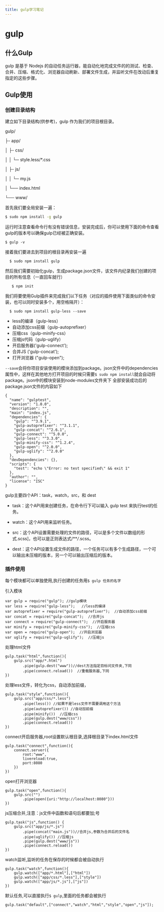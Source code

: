 ```yaml
---
title: gulp学习笔记
---
```


# gulp

## 什么Gulp
gulp 是基于 Nodejs 的自动任务运行器，能自动化地完成文件的的测试、检查、合并、压缩、格式化、浏览器自动刷新、部署文件生成，并监听文件在改动后重复指定的这些步骤。
## Gulp使用
### 创建目录结构    
建立如下目录结构(供参考)，gulp 作为我们的项目根目录。

gulp/

├- app/

│    ├- css/

│     │      └─ style.less/*.css

│     ├- js/

│     │     └─ my.js

│     └── index.html

└── www/

首先我们要全局安装一遍：

``` bash
$ sudo npm install -g gulp
```
     
运行时注意查看命令行有没有错误信息，安装完成后，你可以使用下面的命令查看gulp的版本号以确保gulp已经被正确安装。

```
$ gulp -v
```

 接着我们要进去到项目的根目录再安装一遍
 
      $ sudo npm install gulp

然后我们需要初始化gulp，生成package.json文件，该文件内纪录我们创建的项目的所有信息（一直回车就行）

	   $ npm init

我们将要使用Gulp插件来完成我们以下任务（对应的插件使用下面类似的命令安装，也可以同时安装多个，用空格隔开）：

	  $ sudo npm install gulp-less --save
	  
* less的编译（gulp-less）
* 自动添加css前缀（gulp-autoprefixer）
* 压缩css（gulp-minify-css）
* 压缩js代码（gulp-uglify）
* 开启服务器('gulp-connect');
* 合并JS ('gulp-concat');
* 打开浏览器 ("gulp-open");

`--save`会将你项目安装使用的模块添加到package。json文件中的dependencies属性中，这样在其他地方打开项目的时候只需要`$ sudo npm install`就会自动将package。json中的模块安装到node-modules文件夹下
全部安装成功后的package.json文件的内容如下
	
	{
	  "name": "gulptest",
	  "version": "1.0.0",
	  "description": "",
	  "main": "index.js",
	  "dependencies": {
	    "gulp": "^3.9.1",
	    "gulp-autoprefixer": "^3.1.1",
	    "gulp-concat": "^2.6.1",
	    "gulp-connect": "^5.0.0",
	    "gulp-less": "^3.3.0",
	    "gulp-minify-css": "^1.2.4",
	    "gulp-open": "^2.0.0",
	    "gulp-uglify": "^2.0.0"
	  },
	  "devDependencies": {},
	  "scripts": {
	    "test": "echo \"Error: no test specified\" && exit 1"
	  },
	  "author": "",
	  "license": "ISC"
	}


gulp主要四个API：task，watch，src，和 dest

*    task：这个API用来创建任务，在命令行下可以输入 gulp test 来执行test的任务。

*    watch：这个API用来监听任务。

*    src：这个API设置需要处理的文件的路径，可以是多个文件以数组的形式.scss]，也可以是正则表达式/***/*.scss。

*    dest：这个API设置生成文件的路径，一个任务可以有多个生成路径，一个可以输出未压缩的版本，另一个可以输出压缩后的版本。

### 插件使用
每个模块都可以单独使用,执行创建的任务用`$ gulp 任务的名字`

引入模块

	var gulp = require("gulp"); //gulp模块
	var less = require("gulp-less");   //less的编译
	var autoprefixer = require("gulp-autoprefixer");  //自动添加css前缀
	var concat = require("gulp-concat");  //合并js
	var connect = require("gulp-connect");  //开启服务器
	var minify = require("gulp-minify-css");  //压缩css
	var open = require("gulp-open");  //开启浏览器
	var uglify = require("gulp-uglify");  //压缩js
	
处理html文件

	gulp.task("html",function(){
	    gulp.src("app/*.html")
	        .pipe(gulp.dest("www"))//dest方法指定目标问文件夹,下同
	        .pipe(connect.reload())  //重载服务器,下同
	})

处理less文件，转化为css，自动添加前缀，

	gulp.task("style",function(){
	    gulp.src("app/css/*.less")
	        .pipe(less()) //如果不是less文件不需要调用这个方法
	        .pipe(autoprefixer()) //自动加前缀
	        .pipe(minify())  //压缩css
	        .pipe(gulp.dest("www/css"))
	        .pipe(connect.reload())
	})
connect开启服务器,root设置默认根目录,选择根目录下index.html文件

	gulp.task("connect",function(){
	    connect.server({
	        root:"www",
	        livereload:true,
	        port:8080
	    })
	})
	
open打开浏览器

	gulp.task("open",function(){
	    gulp.src("")
	        .pipe(open({uri:"http://localhost:8080"}))
	})
	
js压缩合并,注意：js文件中函数和语句后都要加;号

	gulp.task("js",function() {
	    gulp.src("app/js/*.js")
	        .pipe(concat("main.js"))//合并js,参数为合并后的文件名
	        .pipe(uglify()) //压缩js
	        .pipe(gulp.dest("www/js"))
	        .pipe(connect.reload())
	})
	
watch监听,监听的任务在保存的时候都会被自动执行

	gulp.task("watch",function(){
	    gulp.watch(["app/*.html"],["html"])
	    gulp.watch(["app/css/*.less"],["style"])
	    gulp.watch(["app/js/*.js"],["js"])
	})

默认任务,可以直接执行`$ gulp`,里面的任务都会被执行

	gulp.task("default",["connect","watch","html","style","open","js"]);